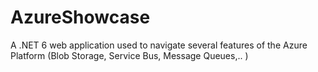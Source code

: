 # AzureShowcase
A .NET 6 web application used to navigate several features of the Azure Platform (Blob Storage, Service Bus, Message Queues,.. )
